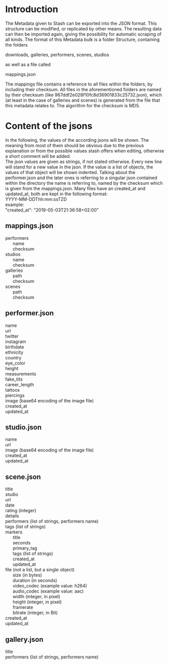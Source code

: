 # Introduction

The Metadata given to Stash can be exported into the JSON format. This structure can be modified, or replicated by other means. The resulting data can then be imported again, giving the possibility for automatic scraping of all kinds. The format of this Metadata bulk is a folder Structure, containing the folders 
  
downloads, galleries, performers, scenes, studios  
  
as well as a file called  
  
mappings.json
  
The mappings file contains a reference to all files within the folders, by including their checksum. All files in the aforementioned folders are named by their checksum (like 967ddf2e028f10fc8d36901833c25732.json), which (at least in the case of galleries and scenes) is generated from the file that this metadata relates to. The algorithm for the checksum is MD5. 

# Content of the jsons

In the following, the values of the according jsons will be shown. The meaning from most of them should be obvious due to the previous explanation or from the possible values stash offers when editing, otherwise a short comment will be added.  
The json values are given as strings, if not stated otherwise. Every new line will stand for a new value in the json. If the value is a list of objects, the values of that object will be shown indented. 
Talking about the performer.json and the later ones is referring to a singular json contained within the directory the name is referring to, named by the checksum which is given from the mappings.json.
Many files have an created_at and updated_at, both are kept in the following format:  
YYYY-MM-DDThh:mm:ssTZD  
example:  
"created_at": "2019-05-03T21:36:58+02:00"

## mappings.json

performers  
	&nbsp;&nbsp;&nbsp;&nbsp;&nbsp;&nbsp;name  
	&nbsp;&nbsp;&nbsp;&nbsp;&nbsp;&nbsp;checksum  
studios  
	&nbsp;&nbsp;&nbsp;&nbsp;&nbsp;&nbsp;name  
	&nbsp;&nbsp;&nbsp;&nbsp;&nbsp;&nbsp;checksum  
galleries  
	&nbsp;&nbsp;&nbsp;&nbsp;&nbsp;&nbsp;path   
	&nbsp;&nbsp;&nbsp;&nbsp;&nbsp;&nbsp;checksum  
scenes  
	&nbsp;&nbsp;&nbsp;&nbsp;&nbsp;&nbsp;path   
	&nbsp;&nbsp;&nbsp;&nbsp;&nbsp;&nbsp;checksum  

## performer.json

name  
url  
twitter  
instagram  
birthdate  
ethnicity  
country  
eye_color  
height  
measurements  
fake_tits  
career_length  
tattoos  
piercings  
image (base64 encoding of the image file)  
created_at  
updated_at  

## studio.json

name  
url  
image (base64 encoding of the image file)  
created_at  
updated_at  

## scene.json
title  
studio  
url  
date  
rating (integer)  
details  
performers (list of strings, performers name)  
tags (list of strings)  
markers     
	&nbsp;&nbsp;&nbsp;&nbsp;&nbsp;&nbsp;title  
	&nbsp;&nbsp;&nbsp;&nbsp;&nbsp;&nbsp;seconds  
	&nbsp;&nbsp;&nbsp;&nbsp;&nbsp;&nbsp;primary_tag  
	&nbsp;&nbsp;&nbsp;&nbsp;&nbsp;&nbsp;tags (list of strings)  
	&nbsp;&nbsp;&nbsp;&nbsp;&nbsp;&nbsp;created_at  
	&nbsp;&nbsp;&nbsp;&nbsp;&nbsp;&nbsp;updated_at  
file (not a list, but a single object)  
	&nbsp;&nbsp;&nbsp;&nbsp;&nbsp;&nbsp;size (in bytes)  
	&nbsp;&nbsp;&nbsp;&nbsp;&nbsp;&nbsp;duration (in seconds)  
	&nbsp;&nbsp;&nbsp;&nbsp;&nbsp;&nbsp;video_codec (example value: h264)  
	&nbsp;&nbsp;&nbsp;&nbsp;&nbsp;&nbsp;audio_codec (example value: aac)  
	&nbsp;&nbsp;&nbsp;&nbsp;&nbsp;&nbsp;width (integer, in pixel)  
	&nbsp;&nbsp;&nbsp;&nbsp;&nbsp;&nbsp;height (integer, in pixel)  
	&nbsp;&nbsp;&nbsp;&nbsp;&nbsp;&nbsp;framerate  
	&nbsp;&nbsp;&nbsp;&nbsp;&nbsp;&nbsp;bitrate (integer, in Bit)  
created_at  
updated_at  

## gallery.json  

title  
performers (list of strings, performers name)  


